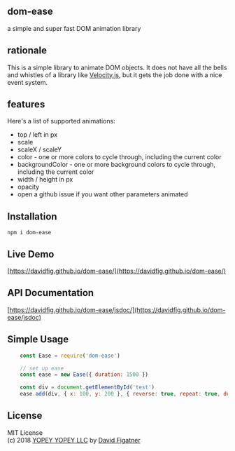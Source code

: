 ## dom-ease
a simple and super fast DOM animation library

## rationale
This is a simple library to animate DOM objects. It does not have all the bells and whistles of a library like [Velocity.js](http://velocityjs.org/), but it gets the job done with a nice event system.

## features
Here's a list of supported animations:

* top / left in px
* scale
* scaleX / scaleY
* color - one or more colors to cycle through, including the current color
* backgroundColor - one or more background colors to cycle through, including the current color
* width / height in px
* opacity
* open a github issue if you want other parameters animated

## Installation

    npm i dom-ease

## Live Demo
[https://davidfig.github.io/dom-ease/](https://davidfig.github.io/dom-ease/)

## API Documentation
[https://davidfig.github.io/dom-ease/jsdoc/](https://davidfig.github.io/dom-ease/jsdoc)

## Simple Usage
```js
    const Ease = require('dom-ease')

    // set up ease
    const ease = new Ease({ duration: 1500 })

    const div = document.getElementById('test')
    ease.add(div, { x: 100, y: 200 }, { reverse: true, repeat: true, duration: 2500, ease: 'easeInOutQuad' })
```

## License 
MIT License  
(c) 2018 [YOPEY YOPEY LLC](https://yopeyopey.com/) by [David Figatner](https://twitter.com/yopey_yopey/)
